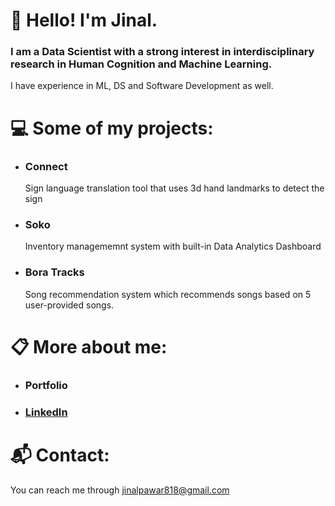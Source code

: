 # 👋 Hello! I'm Jinal. 


### I am a Data Scientist with a strong interest in interdisciplinary research in Human Cognition and Machine Learning.

I have experience in ML, DS and Software Development as well.

# 💻 Some of my projects:
- ### Connect
  Sign language translation tool that uses 3d hand landmarks to detect the sign
- ### Soko
   Inventory managememnt system with built-in Data Analytics Dashboard
- ### Bora Tracks
  Song recommendation system which recommends songs based on 5 user-provided songs.

# 📋 More about me:

- ### Portfolio
- ### [LinkedIn](https://www.linkedin.com/in/jinal-pawar/)

# 📬 Contact:

You can reach me through jinalpawar818@gmail.com


